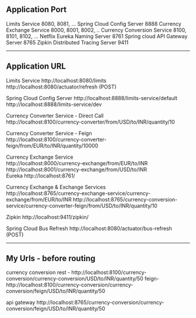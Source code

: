 Application	Port
----------------
Limits Service	8080, 8081, ...
Spring Cloud Config Server	8888
Currency Exchange Service	8000, 8001, 8002, ..
Currency Conversion Service	8100, 8101, 8102, ...
Netflix Eureka Naming Server	8761
Spring cloud API Gateway Server	8765
Zipkin Distributed Tracing Server	9411

********************************

Application	URL
---------------
Limits Service
    http://localhost:8080/limits http://localhost:8080/actuator/refresh (POST)

Spring Cloud Config Server	http://localhost:8888/limits-service/default http://localhost:8888/limits-service/dev

Currency Converter Service - Direct Call	
    http://localhost:8100/currency-converter/from/USD/to/INR/quantity/10

Currency Converter Service - Feign	        
    http://localhost:8100/currency-converter-feign/from/EUR/to/INR/quantity/10000
    
Currency Exchange Service	               
    http://localhost:8000/currency-exchange/from/EUR/to/INR 
    http://localhost:8001/currency-exchange/from/USD/to/INR                                                      
Eureka	http://localhost:8761/

Currency Exchange & Exchange Services	
    http://localhost:8765/currency-exchange-service/currency-exchange/from/EUR/to/INR 
    http://localhost:8765/currency-conversion-service/currency-converter-feign/from/USD/to/INR/quantity/10
    
Zipkin	http://localhost:9411/zipkin/

Spring Cloud Bus Refresh	http://localhost:8080/actuator/bus-refresh (POST)


****************************************

My Urls - before routing
-------
currency conversion
    rest -   http://localhost:8100/currency-conversion/currency-conversion/USD/to/INR/quantity/50
    feign-   http://localhost:8100/currency-conversion/currency-conversion/feign/USD/to/INR/quantity/50
    
api gateway
    http://localhost:8765/currency-conversion/currency-conversion/feign/USD/to/INR/quantity/50